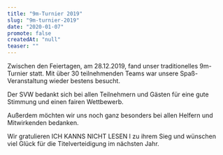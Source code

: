 ```yaml
---
title: "9m-Turnier 2019"
slug: "9m-turnier-2019"
date: "2020-01-07"
promote: false
createdAt: "null"
teaser: ""
---
```

Zwischen den Feiertagen, am 28.12.2019, fand unser traditionelles 9m-Turnier statt. Mit über 30 teilnehmenden Teams war unsere Spaß-Veranstaltung wieder bestens besucht.


Der SVW bedankt sich bei allen Teilnehmern und Gästen für eine gute Stimmung und einen fairen Wettbewerb.


Außerdem möchten wir uns noch ganz besonders bei allen Helfern und Mitwirkenden bedanken.


Wir gratulieren ICH KANNS NICHT LESEN l zu ihrem Sieg und wünschen viel Glück für die Titelverteidigung im nächsten Jahr.
